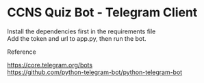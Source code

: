 # CCNS Quiz Bot - Telegram Client

Install the dependencies first in the requirements file  
Add the token and url to app.py, then run the bot.

Reference

https://core.telegram.org/bots  
https://github.com/python-telegram-bot/python-telegram-bot
